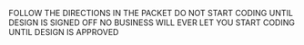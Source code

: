 FOLLOW THE DIRECTIONS IN THE PACKET
DO NOT START CODING UNTIL DESIGN IS SIGNED OFF 
NO BUSINESS WILL EVER LET YOU START CODING UNTIL DESIGN IS APPROVED